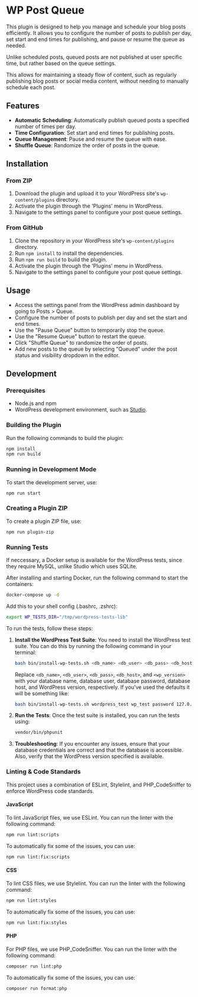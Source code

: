# WP Post Queue

This plugin is designed to help you manage and schedule your blog posts efficiently. It allows you to configure the number of posts to publish per day, set start and end times for publishing, and pause or resume the queue as needed.

Unlike scheduled posts, queued posts are not published at user specific time, but rather based on the queue settings.

This allows for maintaining a steady flow of content, such as regularly publishing blog posts or social media content, without needing to manually schedule each post.

## Features

- **Automatic Scheduling**: Automatically publish queued posts a specified number of times per day.
- **Time Configuration**: Set start and end times for publishing posts.
- **Queue Management**: Pause and resume the queue with ease.
- **Shuffle Queue**: Randomize the order of posts in the queue.

## Installation

### From ZIP

1. Download the plugin and upload it to your WordPress site's `wp-content/plugins` directory.
2. Activate the plugin through the 'Plugins' menu in WordPress.
3. Navigate to the settings panel to configure your post queue settings.

### From GitHub

1. Clone the repository in your WordPress site's `wp-content/plugins` directory.
2. Run `npm install` to install the dependencies.
3. Run `npm run build` to build the plugin.
4. Activate the plugin through the 'Plugins' menu in WordPress.
5. Navigate to the settings panel to configure your post queue settings.

## Usage

- Access the settings panel from the WordPress admin dashboard by going to Posts > Queue.
- Configure the number of posts to publish per day and set the start and end times.
- Use the "Pause Queue" button to temporarily stop the queue.
- Use the "Resume Queue" button to restart the queue.
- Click "Shuffle Queue" to randomize the order of posts.
- Add new posts to the queue by selecting "Queued" under the post status and visibility dropdown in the editor.

## Development

### Prerequisites

- Node.js and npm
- WordPress development environment, such as [Studio](https://developer.wordpress.com/studio/).

### Building the Plugin

Run the following commands to build the plugin:

```bash
npm install
npm run build
```

### Running in Development Mode

To start the development server, use:

```bash
npm run start
```

### Creating a Plugin ZIP

To create a plugin ZIP file, use:

```bash
npm run plugin-zip
```

### Running Tests

If neccessary, a Docker setup is available for the WordPress tests, since they require MySQL, unlike Studio which uses SQLite.

After installing and starting Docker, run the following command to start the containers:
```bash
docker-compose up -d
```

Add this to your shell config (.bashrc, .zshrc):

```bash
export WP_TESTS_DIR="/tmp/wordpress-tests-lib"
```

To run the tests, follow these steps:

1. **Install the WordPress Test Suite**: You need to install the WordPress test suite. You can do this by running the following command in your terminal:

    ```bash
    bash bin/install-wp-tests.sh <db_name> <db_user> <db_pass> <db_host> <wp_version>
    ```

    Replace `<db_name>`, `<db_user>`, `<db_pass>`, `<db_host>`, and `<wp_version>` with your database name, database user, database password, database host, and WordPress version, respectively. If you've used the defaults it will be something like:

	```bash
	bash bin/install-wp-tests.sh wordpress_test wp_test password 127.0.0.1:3306
	```

2. **Run the Tests**: Once the test suite is installed, you can run the tests using:

    ```bash
    vendor/bin/phpunit 
    ```

3. **Troubleshooting**: If you encounter any issues, ensure that your database credentials are correct and that the database is accessible. Also, verify that the WordPress version specified is available.

### Linting & Code Standards

This project uses a combination of ESLint, Stylelint, and PHP_CodeSniffer to enforce WordPress code standards.

#### JavaScript

To lint JavaScript files, we use ESLint. You can run the linter with the following command:

```bash
npm run lint:scripts
```

To automatically fix some of the issues, you can use:

```bash
npm run lint:fix:scripts
```

#### CSS

To lint CSS files, we use Stylelint. You can run the linter with the following command:

```bash
npm run lint:styles
```

To automatically fix some of the issues, you can use:

```bash
npm run lint:fix:styles
```

#### PHP

For PHP files, we use PHP_CodeSniffer. You can run the linter with the following command:

```bash
composer run lint:php
```

To automatically fix some of the issues, you can use:

```bash
composer run format:php
```
